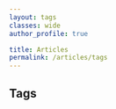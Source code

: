 ```yaml
---
layout: tags
classes: wide
author_profile: true

title: Articles
permalink: /articles/tags
---
```


## Tags